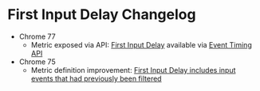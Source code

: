# First Input Delay Changelog

* Chrome 77
  * Metric exposed via API: [First Input Delay](https://web.dev/fid/) available via [Event Timing API](https://github.com/tdresser/event-timing#first-input-timing)
* Chrome 75
  * Metric definition improvement: [First Input Delay includes input events that had previously been filtered](2019_07_fid.md)